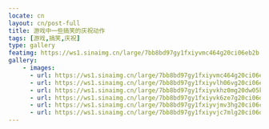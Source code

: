 ```yaml
---
locate: cn
layout: cn/post-full
title: 游戏中一些搞笑的庆祝动作
tags: [游戏,搞笑,庆祝]
type: gallery
featimg: https://ws1.sinaimg.cn/large/7bb8bd97gy1fxiyvmc464g20ci06eb2b.gif
gallery:
    - images:
      - url: https://ws1.sinaimg.cn/large/7bb8bd97gy1fxiyvmc464g20ci06eb2b.gif
      - url: https://ws1.sinaimg.cn/large/7bb8bd97gy1fxiyvlh06vg20ci06e4qs.gif
      - url: https://ws1.sinaimg.cn/large/7bb8bd97gy1fxiyvkhz0mg20dw05ktys.gif
      - url: https://ws1.sinaimg.cn/large/7bb8bd97gy1fxiyvk6ze7g20ci06dnpf.gif
      - url: https://ws1.sinaimg.cn/large/7bb8bd97gy1fxiyvjmv3hg20ci06cqv6.gif
      - url: https://ws1.sinaimg.cn/large/7bb8bd97gy1fxiyvjc7mlg20ci06du0x.gif
---
```

